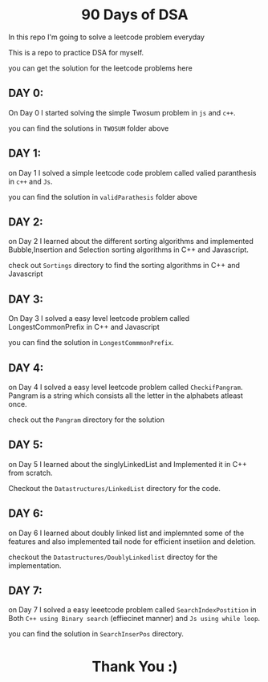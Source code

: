 <h1 align="center"> 90 Days of DSA </h1>

In this repo I'm going to solve a leetcode problem everyday

This is a repo to practice DSA for myself.

you can get the solution for the leetcode problems here

## DAY 0:

On Day 0 I started solving the simple Twosum problem in `js` and `c++`.

you can find the solutions in `TWOSUM` folder above

## DAY 1:

on Day 1 I solved a simple leetcode code problem called valied paranthesis in `c++` and `Js`.

you can find the solution in `validParathesis` folder above

## DAY 2:

on Day 2 I learned about the different sorting algorithms and implemented Bubble,Insertion and Selection sorting algorithms in C++ and Javascript.

check out `Sortings` directory to find the sorting algorithms in C++ and Javascript

## DAY 3:

On Day 3 I solved a easy level leetcode problem called LongestCommonPrefix in C++ and Javascript

you can find the solution in `LongestCommmonPrefix`.

## DAY 4:

on Day 4 I solved a easy level leetcode problem called `CheckifPangram`. Pangram is a string which consists all the letter in the alphabets atleast once.

check out the `Pangram` directory for the solution

## DAY 5:

on Day 5 I learned about the singlyLinkedList and Implemented it in C++ from scratch.

Checkout the `Datastructures/LinkedList` directory for the code.

## DAY 6:

on Day 6 I learned about doubly linked list and implemnted some of the features and also implemented tail node for efficient insetiion and deletion.

checkout the `Datastructures/DoublyLinkedlist` directoy for the implementation.

## DAY 7:

on Day 7 I solved a easy leeetcode problem called `SearchIndexPostition` in Both `C++ using Binary search` (effiecinet manner) and `Js using while loop`.

you can find the solution in `SearchInserPos` directory.

<h1 align="center">Thank You :)</h1>
